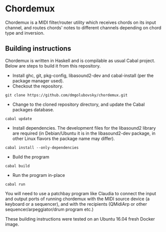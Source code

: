 # Chordemux
Chordemux is a MIDI filter/router utility which receives chords on its input channel, and routes chords' notes to different channels depending on chord type and inversion.

## Building instructions

Chordemux is written in Haskell and is compilable as usual Cabal project. Below are steps to build it from this repository.

* Install ghc, git, pkg-config, libasound2-dev and cabal-install (per the package manager used).
* Checkout the repository.

~~~
git clone https://github.com/dmgolubovsky/chordemux.git
~~~

* Change to the cloned repository directory, and update the Cabal packages database.

~~~
cabal update
~~~

* Install dependencies. The development files for the libasound2 library are required (in Debian/Ubuntu it is in the libasound2-dev package, in other Linux flavors the package name may differ).

~~~
cabal install --only-dependencies
~~~

* Build the program

~~~
cabal build
~~~

* Run the program in-place

~~~ 
cabal run
~~~

You will need to use a patchbay program like Claudia to connect the input and output ports of running chordemux with the MIDI source device (a keyboard or a sequencer), and with the recipients (QMidiArp or other sequencer/arpeggiator/drum program etc.)

These building instructions were tested on an Ubuntu 16.04 fresh Docker image.
